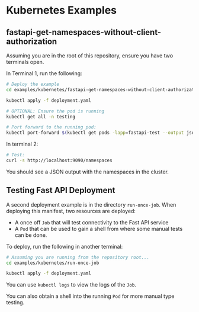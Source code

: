 # Kubernetes Examples

## fastapi-get-namespaces-without-client-authorization

Assuming you are in the root of this repository, ensure you have two terminals open.

In Terminal 1, run the following:

```bash
# Deploy the example
cd examples/kubernetes/fastapi-get-namespaces-without-client-authorization

kubectl apply -f deployment.yaml

# OPTIONAL: Ensure the pod is running
kubectl get all -n testing

# Port forward to the running pod:
kubectl port-forward $(kubectl get pods -lapp=fastapi-test --output jsonpath='{.items[0].metadata.name}' -n testing) -n testing 9090:8080
```

In terminal 2:

```bash
# Test:
curl -s http://localhost:9090/namespaces
```

You should see a JSON output with the namespaces in the cluster.

## Testing Fast API Deployment

A second deployment example is in the directory `run-once-job`. When deploying this manifest, two resources are deployed:

* A once off `Job` that will test connectivity to the Fast API service
* A `Pod` that can be used to gain a shell from where some manual tests can be done.

To deploy, run the following in another terminal:

```bash
# Assuming you are running from the repository root... 
cd examples/kubernetes/run-once-job

kubectl apply -f deployment.yaml
```

You can use `kubectl logs` to view the logs of the `Job`.

You can also obtain a shell into the running `Pod` for more manual type testing.

